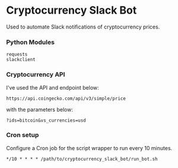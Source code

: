 # Cryptocurrency Slack Bot

Used to automate Slack notifications of cryptocurrency prices.

### Python Modules
```
requests
slackclient
```
### Cryptocurrency API

I've used the API and endpoint below:
```
https://api.coingecko.com/api/v3/simple/price
```

with the parameters below:

```
?ids=bitcoin&vs_currencies=usd
```

### Cron setup

Configure a Cron job for the script wrapper to run every 10 minutes.

```
*/10 * * * * /path/to/cryptocurrency_slack_bot/run_bot.sh
